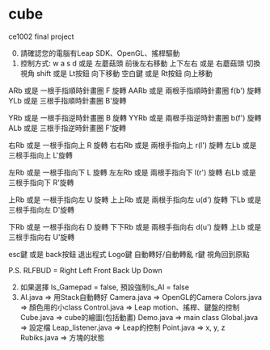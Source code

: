 cube
====
ce1002 final project

0. 請確認您的電腦有Leap SDK、OpenGL、搖桿驅動
1. 控制方式: 
w a s d 或是 左蘑菇頭 前後左右移動
上下左右 或是 右蘑菇頭 切換視角
shift    或是 Lt按鈕   向下移動
空白鍵   或是 Rt按鈕   向上移動

ARb       或是 一根手指順時針畫圈 F 旋轉
AARb      或是 兩根手指順時針畫圈 f(b') 旋轉
YLb       或是 三根手指順時針畫圈 B'旋轉

YRb       或是 一根手指逆時針畫圈 B 旋轉
YYRb      或是 兩根手指逆時針畫圈 b(f') 旋轉
ALb       或是 三根手指逆時針畫圈 F'旋轉

右Rb      或是 一根手指向上 R 旋轉
右右Rb    或是 兩根手指向上 r(l') 旋轉
左Lb      或是 三根手指向上 L'旋轉

左Rb      或是 一根手指向下 L 旋轉
左左Rb    或是 兩根手指向下 l(r') 旋轉
右Lb      或是 三根手指向下 R'旋轉

上Rb      或是 一根手指向左 U 旋轉
上上Rb    或是 兩根手指向左 u(d') 旋轉
下Lb      或是 三根手指向左 D'旋轉

下Rb      或是 一根手指向右 D 旋轉
下下Rb    或是 兩根手指向右 d(u') 旋轉
上Lb      或是 三根手指向右 U'旋轉

esc鍵    或是 back按鈕 退出程式
Logo鍵   自動轉好/自動轉亂
r鍵      視角回到原點

P.S. RLFBUD = Right Left Front Back Up Down

2. 如果選擇 Is_Gamepad = false, 預設強制Is_AI = false
3.  AI.java      => 用Stack自動轉好
    Camera.java  => OpenGL的Camera
    Colors.java  => 顏色用的小class
    Control.java => Leap motion、搖桿、鍵盤的控制
    Cube.java    => cube的繪圖(包括動畫)
    Demo.java    => main class
    Global.java  => 設定檔
    Leap_listener.java => Leap的控制
    Point.java   => x, y, z
    Rubiks.java  => 方塊的狀態
